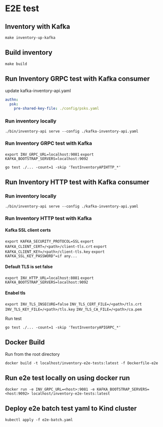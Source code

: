 # E2E test

## Inventory with Kafka

`make inventory-up-kafka`

## Build inventory

`make build`

## Run Inventory GRPC test with Kafka consumer

update kafka-inventory-api.yaml

```yaml
authn:
  psk:
    pre-shared-key-file: ./config/psks.yaml
```

### Run inventory locally

`./bin/inventory-api serve --config ./kafka-inventory-api.yaml`

### Run Inventory GRPC test with Kafka

```export INV_GRPC_URL=localhost:9081```
```export KAFKA_BOOTSTRAP_SERVERS=localhost:9092```

```go test ./... -count=1 -skip 'TestInventoryAPIHTTP_*'```

## Run Inventory HTTP test with Kafka consumer

### Run inventory locally

`./bin/inventory-api serve --config ./kafka-inventory-api.yaml`

### Run Inventory HTTP test with Kafka

#### Kafka SSL client certs

```export KAFKA_SECURITY_PROTOCOL=SSL```
```export KAFKA_CLIENT_CERT=/<path>/client-tls.crt```
```export KAFKA_CLIENT_KEY=/<path>/client-tls.key```
```export KAFKA_SSL_KEY_PASSWORD"=if any...```

#### Default TLS is set false

```export INV_HTTP_URL=localhost:8081```
```export KAFKA_BOOTSTRAP_SERVERS=localhost:9092```

#### Enabel tls

```export INV_TLS_INSECURE=false```
```INV_TLS_CERT_FILE=/<path>/tls.crt```
```INV_TLS_KEY_FILE=/<path>/tls.key```
```INV_TLS_CA_FILE=/<path>/ca.pem```

Run test

```go test ./... -count=1 -skip 'TestInventoryAPIGRPC_*'```

## Docker Build

Run from the root directory

```
docker build -t localhost/inventory-e2e-tests:latest -f Dockerfile-e2e
```

## Run e2e test locally on using docker run

```
docker run -e INV_GRPC_URL=<host>:9081 -e KAFKA_BOOTSTRAP_SERVERS=<host:9092> localhost/inventory-e2e-tests:latest
```

## Deploy e2e batch test yaml to Kind cluster

```kubectl apply -f e2e-batch.yaml```